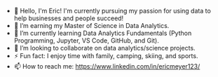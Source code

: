 - 👋 Hello, I'm Eric! I'm currently pursuing my passion for using data to help businesses and people succeed!
- 🔭 I’m earning my Master of Science in Data Analytics.
- 🌱 I’m currently learning Data Analytics Fundamentals (Python Programming, Jupyter, VS Code, GitHub, and Git).
- 👯 I’m looking to collaborate on data analytics/science projects.
- ⚡ Fun fact: I enjoy time with family, camping, skiing, and sports.
- 📫 How to reach me: https://www.linkedin.com/in/ericmeyer123/
